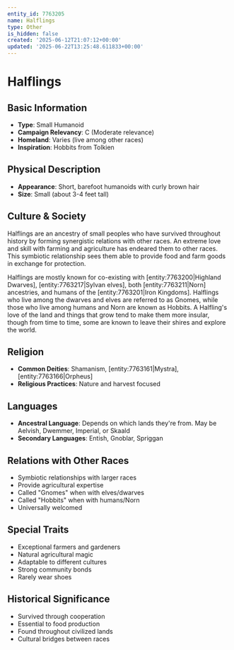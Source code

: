```yaml
---
entity_id: 7763205
name: Halflings
type: Other
is_hidden: false
created: '2025-06-12T21:07:12+00:00'
updated: '2025-06-22T13:25:48.611833+00:00'
---
```


# Halflings

## Basic Information

- **Type**: Small Humanoid
- **Campaign Relevancy**: C (Moderate relevance)
- **Homeland**: Varies (live among other races)
- **Inspiration**: Hobbits from Tolkien

## Physical Description

- **Appearance**: Short, barefoot humanoids with curly brown hair
- **Size**: Small (about 3-4 feet tall)

## Culture & Society

Halflings are an ancestry of small peoples who have survived throughout history by forming synergistic relations with other races. An extreme love and skill with farming and agriculture has endeared them to other races. This symbiotic relationship sees them able to provide food and farm goods in exchange for protection.

Halflings are mostly known for co-existing with [entity:7763200|Highland Dwarves], [entity:7763217|Sylvan elves], both [entity:7763211|Norn] ancestries, and humans of the [entity:7763201|Iron Kingdoms]. Halflings who live among the dwarves and elves are referred to as Gnomes, while those who live among humans and Norn are known as Hobbits. A Halfling's love of the land and things that grow tend to make them more insular, though from time to time, some are known to leave their shires and explore the world.

## Religion

- **Common Deities**: Shamanism, [entity:7763161|Mystra], [entity:7763166|Orpheus]
- **Religious Practices**: Nature and harvest focused

## Languages

- **Ancestral Language**: Depends on which lands they're from. May be Aelvish, Dwemmer, Imperial, or Skaald
- **Secondary Languages**: Entish, Gnoblar, Spriggan

## Relations with Other Races

- Symbiotic relationships with larger races
- Provide agricultural expertise
- Called "Gnomes" when with elves/dwarves
- Called "Hobbits" when with humans/Norn
- Universally welcomed

## Special Traits

- Exceptional farmers and gardeners
- Natural agricultural magic
- Adaptable to different cultures
- Strong community bonds
- Rarely wear shoes

## Historical Significance

- Survived through cooperation
- Essential to food production
- Found throughout civilized lands
- Cultural bridges between races